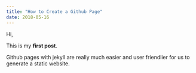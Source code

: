 ```yaml
---
title: "How to Create a Github Page"
date: 2018-05-16
---
```


Hi,

This is my **first post**.

Github pages with jekyll are really much easier and user friendlier for us to generate a static website.

